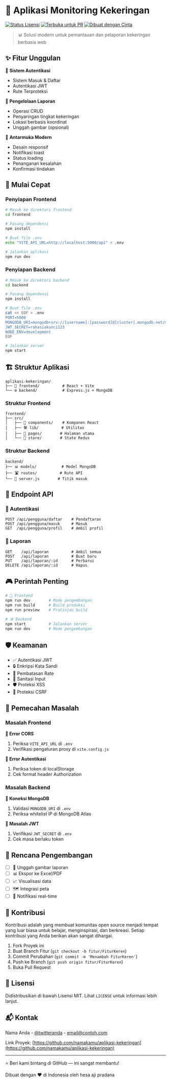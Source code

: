 # 🌱 Aplikasi Monitoring Kekeringan

[![Status Lisensi](https://img.shields.io/badge/lisensi-MIT-blue.svg)](LICENSE)
[![Terbuka untuk PR](https://img.shields.io/badge/PR-diterima-brightgreen.svg)](CONTRIBUTING.md)
[![Dibuat dengan Cinta](https://img.shields.io/badge/Dibuat%20dengan-❤️-red.svg)](https://github.com/namakamu)

> 📊 Solusi modern untuk pemantauan dan pelaporan kekeringan berbasis web

## ✨ Fitur Unggulan

🔐 **Sistem Autentikasi**
- Sistem Masuk & Daftar
- Autentikasi JWT
- Rute Terproteksi

📝 **Pengelolaan Laporan**
- Operasi CRUD
- Penyaringan tingkat kekeringan
- Lokasi berbasis koordinat
- Unggah gambar (opsional)

🎨 **Antarmuka Modern**
- Desain responsif
- Notifikasi toast
- Status loading
- Penanganan kesalahan
- Konfirmasi tindakan

## 🚀 Mulai Cepat

### Penyiapan Frontend

```bash
# Masuk ke direktori frontend
cd frontend

# Pasang dependensi
npm install

# Buat file .env
echo "VITE_API_URL=http://localhost:5000/api" > .env

# Jalankan aplikasi
npm run dev
```

### Penyiapan Backend

```bash
# Masuk ke direktori backend
cd backend

# Pasang dependensi
npm install

# Buat file .env
cat << EOF > .env
PORT=5000
MONGODB_URI=mongodb+srv://[username]:[password]@[cluster].mongodb.net/monitoring-kekeringan
JWT_SECRET=rahasiakunci123
NODE_ENV=development
EOF

# Jalankan server
npm start
```

## 🏗️ Struktur Aplikasi

```plaintext
aplikasi-kekeringan/
├── 🎨 frontend/          # React + Vite
└── ⚙️ backend/           # Express.js + MongoDB
```

### Struktur Frontend

```plaintext
frontend/
├── src/
│   ├── 🧩 components/    # Komponen React
│   ├── 🛠️ lib/          # Utilitas
│   ├── 📄 pages/        # Halaman utama
│   └── 🏪 store/        # State Redux
```

### Struktur Backend

```plaintext
backend/
├── 📊 models/           # Model MongoDB
├── 🛣️ routes/          # Rute API
└── 🚀 server.js        # Titik masuk
```

## 🔌 Endpoint API

### 🔐 Autentikasi

```plaintext
POST /api/pengguna/daftar    # Pendaftaran
POST /api/pengguna/masuk     # Masuk
GET  /api/pengguna/profil    # Ambil profil
```

### 📝 Laporan

```plaintext
GET    /api/laporan          # Ambil semua
POST   /api/laporan          # Buat baru
PUT    /api/laporan/:id      # Perbarui
DELETE /api/laporan/:id      # Hapus
```

## 🎮 Perintah Penting

```bash
# 🎨 Frontend
npm run dev        # Mode pengembangan
npm run build      # Build produksi
npm run preview    # Pratinjau build

# ⚙️ Backend
npm start          # Jalankan server
npm run dev        # Mode pengembangan
```

## 🛡️ Keamanan

- ✅ Autentikasi JWT
- 🔒 Enkripsi Kata Sandi
- 🚧 Pembatasan Rate
- 🧹 Sanitasi Input
- 🛡️ Proteksi XSS
- 🔰 Proteksi CSRF

## 🚧 Pemecahan Masalah

### Masalah Frontend

**🔴 Error CORS**
1. Periksa `VITE_API_URL` di `.env`
2. Verifikasi pengaturan proxy di `vite.config.js`

**🔴 Error Autentikasi**
1. Periksa token di localStorage
2. Cek format header Authorization

### Masalah Backend

**🔴 Koneksi MongoDB**
1. Validasi `MONGODB_URI` di `.env`
2. Periksa whitelist IP di MongoDB Atlas

**🔴 Masalah JWT**
1. Verifikasi `JWT_SECRET` di `.env`
2. Cek masa berlaku token

## 🎯 Rencana Pengembangan

- [ ] 📸 Unggah gambar laporan
- [ ] 📊 Ekspor ke Excel/PDF
- [ ] 📈 Visualisasi data
- [ ] 🗺️ Integrasi peta
- [ ] 🔔 Notifikasi real-time

## 🤝 Kontribusi

Kontribusi adalah yang membuat komunitas open source menjadi tempat yang luar biasa untuk belajar, menginspirasi, dan berkreasi. Setiap kontribusi yang Anda berikan akan sangat dihargai.

1. Fork Proyek ini
2. Buat Branch Fitur (`git checkout -b fitur/FiturKeren`)
3. Commit Perubahan (`git commit -m 'Menambah FiturKeren'`)
4. Push ke Branch (`git push origin fitur/FiturKeren`)
5. Buka Pull Request

## 📝 Lisensi

Didistribusikan di bawah Lisensi MIT. Lihat `LICENSE` untuk informasi lebih lanjut.

## 📬 Kontak

Nama Anda - [@twitteranda](https://twitter.com/twitteranda) - email@contoh.com

Link Proyek: [https://github.com/namakamu/aplikasi-kekeringan](https://github.com/namakamu/aplikasi-kekeringan)

---


  
  ⭐ Beri kami bintang di GitHub — ini sangat membantu!
  
  Dibuat dengan ❤️ di Indonesia oleh hesa aji pradana 
